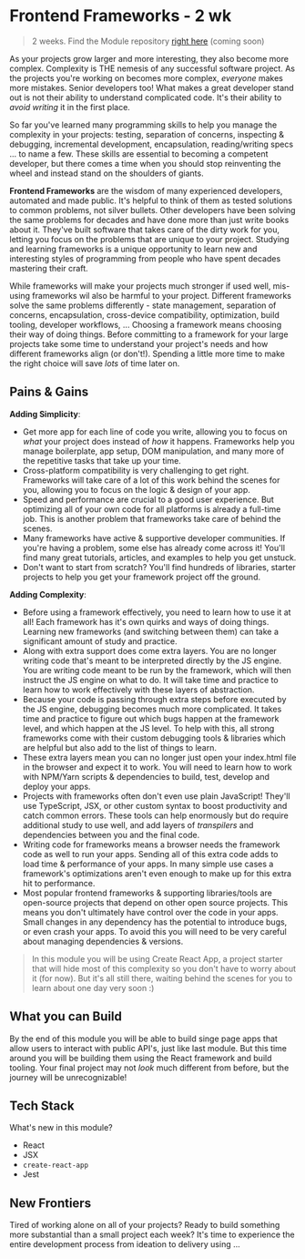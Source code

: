 # Frontend Frameworks - 2 wk

> 2 weeks. Find the Module repository [right here](frontend-frameworks.md) \(coming soon\)

As your projects grow larger and more interesting, they also become more complex. Complexity is THE nemesis of any successful software project. As the projects you're working on becomes more complex, _everyone_ makes more mistakes. Senior developers too! What makes a great developer stand out is not their ability to understand complicated code. It's their ability to _avoid writing_ it in the first place.

So far you've learned many programming skills to help you manage the complexity in your projects: testing, separation of concerns, inspecting & debugging, incremental development, encapsulation, reading/writing specs ... to name a few. These skills are essential to becoming a competent developer, but there comes a time when you should stop reinventing the wheel and instead stand on the shoulders of giants.

**Frontend Frameworks** are the wisdom of many experienced developers, automated and made public. It's helpful to think of them as tested solutions to common problems, not silver bullets. Other developers have been solving the same problems for decades and have done more than just write books about it. They've built software that takes care of the dirty work for you, letting you focus on the problems that are unique to your project. Studying and learning frameworks is a unique opportunity to learn new and interesting styles of programming from people who have spent decades mastering their craft.

While frameworks will make your projects much stronger if used well, mis-using frameworks wil also be harmful to your project. Different frameworks solve the same problems differently - state management, separation of concerns, encapsulation, cross-device compatibility, optimization, build tooling, developer workflows, ... Choosing a framework means choosing their way of doing things. Before committing to a framework for your large projects take some time to understand your project's needs and how different frameworks align \(or don't!\). Spending a little more time to make the right choice will save _lots_ of time later on.

## Pains & Gains

**Adding Simplicity**:

* Get more app for each line of code you write, allowing you to focus on _what_ your project does instead of _how_ it happens.  Frameworks help you manage boilerplate, app setup, DOM manipulation, and many more of the repetitive tasks that take up your time.
* Cross-platform compatibility is very challenging to get right.  Frameworks will take care of a lot of this work behind the scenes for you, allowing you to focus on the logic & design of your app.
* Speed and performance are crucial to a good user experience.  But optimizing all of your own code for all platforms is already a full-time job.  This is another problem that frameworks take care of behind the scenes.
* Many frameworks have active & supportive developer communities. If you're having a problem, some else has already come across it!  You'll find many great tutorials, articles, and examples to help you get unstuck.
* Don't want to start from scratch? You'll find hundreds of libraries, starter projects to help you get your framework project off the ground.

**Adding Complexity**:

* Before using a framework effectively, you need to learn how to use it at all! Each framework has it's own quirks and ways of doing things. Learning new frameworks \(and switching between them\) can take a significant amount of study and practice.
* Along with extra support does come extra layers.  You are no longer writing code that's meant to be interpreted directly by the JS engine. You are writing code meant to be run by the framework, which will then instruct the JS engine on what to do.  It will take time and practice to learn how to work effectively with these layers of abstraction.
* Because your code is passing through extra steps before executed by the JS engine, debugging becomes much more complicated.  It takes time and practice to figure out which bugs happen at the framework level, and which happen at the JS level.  To help with this, all strong frameworks come with their custom debugging tools & libraries which are helpful but also add to the list of things to learn.
* These extra layers mean you can no longer just open your index.html file in the browser and expect it to work. You will need to learn how to work with NPM/Yarn scripts & dependencies to build, test, develop and deploy your apps.
* Projects with frameworks often don't even use plain JavaScript! They'll use TypeScript, JSX, or other custom syntax to boost productivity and catch common errors. These tools can help enormously but do require additional study to use well, and add layers of _transpilers_ and dependencies between you and the final code.
* Writing code for frameworks means a browser needs the framework code as well to run your apps.  Sending all of this extra code adds to load time & performance of your apps.  In many simple use cases a framework's optimizations aren't even enough to make up for this extra hit to performance.
* Most popular frontend frameworks & supporting libraries/tools are open-source projects that depend on other open source projects.  This means you don't ultimately have control over the code in your apps.  Small changes in any dependency has the potential to introduce bugs, or even crash your apps.  To avoid this you will need to be very careful about managing dependencies & versions.

> In this module you will be using Create React App, a project starter that will hide most of this complexity so you don't have to worry about it \(for now\). But it's all still there, waiting behind the scenes for you to learn about one day very soon :\)

## What you can Build

By the end of this module you will be able to build singe page apps that allow users to interact with public API's, just like last module. But this time around you will be building them using the React framework and build tooling. Your final project may not _look_ much different from before, but the journey will be unrecognizable!

## Tech Stack

What's new in this module?

* React
* JSX
* `create-react-app`
* Jest

## New Frontiers

Tired of working alone on all of your projects? Ready to build something more substantial than a small project each week? It's time to experience the entire development process from ideation to delivery using ...

